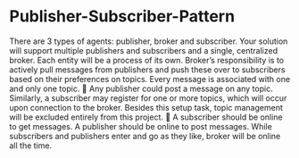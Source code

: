 # Publisher-Subscriber-Pattern

There are 3 types of agents: publisher, broker and subscriber. Your solution will support
multiple publishers and subscribers and a single, centralized broker. Each entity will be a
process of its own.
Broker’s responsibility is to actively pull messages from publishers and push these over
to subscribers based on their preferences on topics. Every message is associated with
one and only one topic.
 Any publisher could post a message on any topic. Similarly, a subscriber may register for
one or more topics, which will occur upon connection to the broker. Besides this setup
task, topic management will be excluded entirely from this project.
 A subscriber should be online to get messages. A publisher should be online to post
messages. While subscribers and publishers enter and go as they like, broker will be
online all the time.

